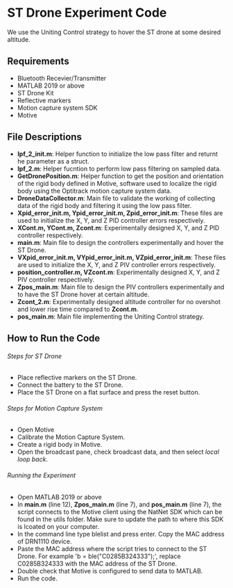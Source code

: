 # ST Drone Experiment Code
We use the Uniting Control strategy to hover the ST drone at some desired altitude.

## Requirements
- Bluetooth Recevier/Transmitter
- MATLAB 2019 or above
- ST Drone Kit
- Reflective markers
- Motion capture system SDK
- Motive

## File Descriptions
- **lpf_2_init.m**: Helper function to initialize the low pass filter and returnt he parameter as a struct.
- **lpf_2.m**: Helper fucntion to perform low pass filtering on sampled data.
- **GetDronePosition.m**: Helper function to get the position and orientation of the rigid body defined in Motive, software used to localize the rigid body using the Optitrack motion capture system data.
- **DroneDataCollector.m**: Main file to validate the working of collecting data of the rigid body and filtering it using the low pass filter.
- **Xpid_error_init.m, Ypid_error_init.m, Zpid_error_init.m**: These files are used to initialize the X, Y, and Z PID controller errors respectively. 
- **XCont.m, YCont.m, Zcont.m**: Experimentally designed X, Y, and Z PID controller respectively.
- **main.m**: Main file to design the controllers experimentally and hover the ST Drone.
- **VXpid_error_init.m, VYpid_error_init.m, VZpid_error_init.m**: These files are used to initialize the X, Y, and Z PIV controller errors respectively. 
- **position_controller.m, VZcont.m**: Experimentally designed X, Y, and Z PIV controller respectively.
- **Zpos_main.m**: Main file to design the PIV controllers experimentally and to have the ST Drone hover at certain altitude.
- **Zcont_2.m**: Experimentally designed altitude controller for no overshot and lower rise time compared to **Zcont.m**.
- **pos_main.m**: Main file implementing the Uniting Control strategy. 

## How to Run the Code
###### Steps for ST Drone
- Place reflective markers on the ST Drone.
- Connect the battery to the ST Drone.
- Place the ST Drone on a flat surface and press the reset button.

###### Steps for Motion Capture System
- Open Motive
- Calibrate the Motion Capture System.
- Create a rigid body in Motive.
- Open the broadcast pane, check broadcast data, and then select _local loop back_.

###### Running the Experiment
- Open MATLAB 2019 or above
- In **main.m** (line 12), **Zpos_main.m** (line 7), and **pos_main.m** (line 7), the script connects to the Motive client using the NatNet SDK which can be found in the utils folder. Make sure to update the path to where this SDK is lcoated on your computer.
- In the command line type blelist and press enter. Copy the MAC address of DRN1110 device.
- Paste the MAC address where the script tries to connect to the ST Drone. For example 'b = ble("C0285B324333");', replace C0285B324333 with the MAC address of the ST Drone.
- Double check that Motive is configured to send data to MATLAB.
- Run the code.
